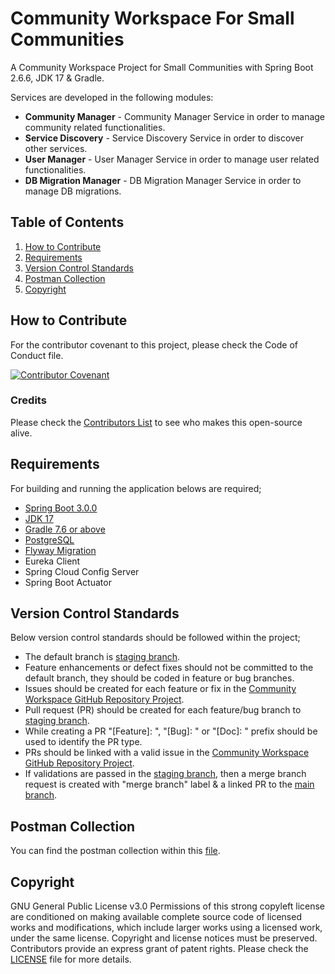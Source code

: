 # Community Workspace For Small  Communities
A Community Workspace Project for Small Communities with Spring Boot 2.6.6, JDK 17 & Gradle.

Services are developed in the following modules:
* **Community Manager** - Community Manager Service in order to manage community related functionalities.
* **Service Discovery** - Service Discovery Service in order to discover other services.
* **User Manager** - User Manager Service in order to manage user related functionalities.
* **DB Migration Manager** - DB Migration Manager Service in order to manage DB migrations.

## Table of Contents

1. [How to Contribute](#how-to-contribute)
2. [Requirements](#requirements)
3. [Version Control Standards](#version-control-standards)
4. [Postman Collection](#postman-collection)
5. [Copyright](#copyright)

## How to Contribute

For the contributor covenant to this project, please check the Code of Conduct file.

[![Contributor Covenant][contributor]](CODE_OF_CONDUCT.md)

### Credits

Please check the [Contributors List](CONTRIBUTORS.md) to see who makes this open-source alive.

## Requirements

For building and running the application belows are required;

- [Spring Boot 3.0.0][spring-boot-version]
- [JDK 17][java-version]
- [Gradle 7.6 or above][gradle-version]
- [PostgreSQL][postgresql-version]
- [Flyway Migration][flyway-migration]
- Eureka Client
- Spring Cloud Config Server
- Spring Boot Actuator

## Version Control Standards

Below version control standards should be followed within the project;

- The default branch is [staging branch][staging-branch-github-link].
- Feature enhancements or defect fixes should not be committed to the default branch, they should be coded in feature or bug branches.
- Issues should be created for each feature or fix in the [Community Workspace GitHub Repository Project][community-workspace-github].
- Pull request (PR) should be created for each feature/bug branch to [staging branch][staging-branch-github-link].
- While creating a PR "[Feature]: ", "[Bug]: " or "[Doc]: " prefix should be used to identify the PR type.
- PRs should be linked with a valid issue in the [Community Workspace GitHub Repository Project][community-workspace-github].
- If validations are passed in the [staging branch][staging-branch-github-link], then a merge branch request is created with "merge branch" label & a linked PR to the [main branch][main-branch-github-link].

## Postman Collection

You can find the postman collection within this [file][postman-collection-file].

## Copyright

GNU General Public License v3.0
Permissions of this strong copyleft license are conditioned on making available complete source code of licensed works and modifications, which include larger works using a licensed work, under the same license. Copyright and license notices must be preserved. Contributors provide an express grant of patent rights.
Please check the [LICENSE](LICENSE) file for more details.

[spring-boot-version]: https://github.com/spring-projects/spring-boot/wiki/Spring-Boot-3.0-Release-Notes
[java-version]: https://www.oracle.com/java/technologies/javase/jdk17-archive-downloads.html
[gradle-version]: https://gradle.org/releases/
[postgresql-version]: https://www.postgresql.org/
[flyway-migration]: https://flywaydb.org/documentation/
[contributor]: https://img.shields.io/badge/Contributor%20Covenant-2.1-4baaaa.svg
[community-workspace-github]: https://github.com/evrentan/community-workspace
[staging-branch-github-link]: https://github.com/evrentan/community-workspace/tree/staging
[main-branch-github-link]: https://github.com/evrentan/community-workspace/tree/main
[postman-collection-file]: postman-collection/CommunityWorkspacePostmanCollection.json